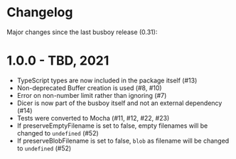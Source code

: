 # Changelog

Major changes since the last busboy release (0.31):

# 1.0.0 - TBD, 2021

* TypeScript types are now included in the package itself (#13)
* Non-deprecated Buffer creation is used (#8, #10)
* Error on non-number limit rather than ignoring (#7)
* Dicer is now part of the busboy itself and not an external dependency (#14)
* Tests were converted to Mocha (#11, #12, #22, #23)
* If preserveEmptyFilename is set to false, empty filenames will be changed to `undefined` (#52)
* If preserveBlobFilename is set to false, `blob` as filename will be changed to `undefined` (#52)